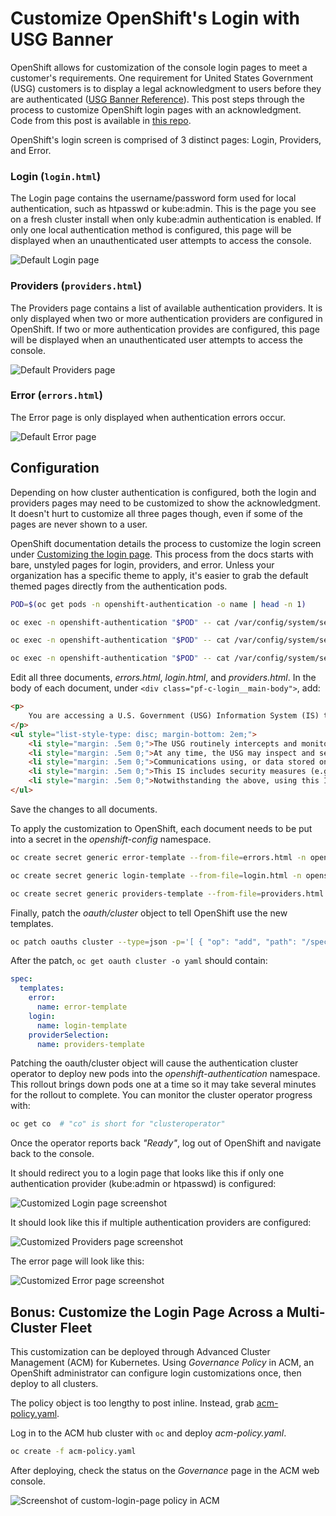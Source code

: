 # Customize OpenShift's Login with USG Banner

OpenShift allows for customization of the console login pages to meet a customer's requirements.
One requirement for United States Government (USG) customers is to display a legal acknowledgment to users before they are authenticated ([USG Banner Reference]).
This post steps through the process to customize OpenShift login pages with an acknowledgment.
Code from this post is available in [this repo][repo].

OpenShift's login screen is comprised of 3 distinct pages: Login, Providers, and Error.

### Login (`login.html`)

The Login page contains the username/password form used for local authentication, such as htpasswd or kube:admin.
This is the page you see on a fresh cluster install when only kube:admin authentication is enabled.
If only one local authentication method is configured, this page will be displayed when an unauthenticated user attempts to access the console.

![Default Login page](screenshots/login.png)

### Providers (`providers.html`)

The Providers page contains a list of available authentication providers.
It is only displayed when two or more authentication providers are configured in OpenShift.
If two or more authentication provides are configured, this page will be displayed when an unauthenticated user attempts to access the console.

![Default Providers page](screenshots/providers.png)

### Error (`errors.html`)

The Error page is only displayed when authentication errors occur.

![Default Error page](screenshots/errors.png)

## Configuration

Depending on how cluster authentication is configured, both the login and providers pages may need to be customized to show the acknowledgment.
It doesn't hurt to customize all three pages though, even if some of the pages are never shown to a user.

OpenShift documentation details the process to customize the login screen under [Customizing the login page].
This process from the docs starts with bare, unstyled pages for login, providers, and error.
Unless your organization has a specific theme to apply, it's easier to grab the default themed pages directly from the authentication pods.

```bash
POD=$(oc get pods -n openshift-authentication -o name | head -n 1)

oc exec -n openshift-authentication "$POD" -- cat /var/config/system/secrets/v4-0-config-system-ocp-branding-template/errors.html > errors.html

oc exec -n openshift-authentication "$POD" -- cat /var/config/system/secrets/v4-0-config-system-ocp-branding-template/login.html > login.html

oc exec -n openshift-authentication "$POD" -- cat /var/config/system/secrets/v4-0-config-system-ocp-branding-template/providers.html > providers.html
```

Edit all three documents, *errors.html*, *login.html*, and *providers.html*. In the body of each document, under `<div class="pf-c-login__main-body">`, add:

```html
<p>
    You are accessing a U.S. Government (USG) Information System (IS) that is provided for USG-authorized use only. By using this IS (which includes any device attached to this IS), you consent to the following conditions:
</p>
<ul style="list-style-type: disc; margin-bottom: 2em;">
    <li style="margin: .5em 0;">The USG routinely intercepts and monitors communications on this IS for purposes including, but not limited to, penetration testing, COMSEC monitoring, network operations and defense, personnel misconduct (PM), law enforcement (LE), and counterintelligence (CI) investigations.</li>
    <li style="margin: .5em 0;">At any time, the USG may inspect and seize data stored on this IS.</li>
    <li style="margin: .5em 0;">Communications using, or data stored on, this IS are not private, are subject to routine monitoring, interception, and search, and may be disclosed or used for any USG-authorized purpose.</li>
    <li style="margin: .5em 0;">This IS includes security measures (e.g., authentication and access controls) to protect USG interests--not for your personal benefit or privacy.</li>
    <li style="margin: .5em 0;">Notwithstanding the above, using this IS does not constitute consent to PM, LE or CI investigative searching or monitoring of the content of privileged communications, or work product, related to personal representation or services by attorneys, psychotherapists, or clergy, and their assistants. Such communications and work product are private and confidential. See User Agreement for details.</li>
</ul>
```

Save the changes to all documents.

To apply the customization to OpenShift, each document needs to be put into a secret in the *openshift-config* namespace.

```bash
oc create secret generic error-template --from-file=errors.html -n openshift-config

oc create secret generic login-template --from-file=login.html -n openshift-config

oc create secret generic providers-template --from-file=providers.html -n openshift-config
```

Finally, patch the *oauth/cluster* object to tell OpenShift use the new templates.

```bash
oc patch oauths cluster --type=json -p='[ { "op": "add", "path": "/spec/templates", "value": { "error": { "name": "error-template" }, "providerSelection": { "name": "providers-template" }, "login": { "name": "login-template" } } } ]'
```

After the patch, `oc get oauth cluster -o yaml` should contain:

```yaml
spec:
  templates:
    error:
      name: error-template
    login:
      name: login-template
    providerSelection:
      name: providers-template
```

Patching the oauth/cluster object will cause the authentication cluster operator to deploy new pods into the *openshift-authentication* namespace.
This rollout brings down pods one at a time so it may take several minutes for the rollout to complete.
You can monitor the cluster operator progress with:

```bash
oc get co  # "co" is short for "clusteroperator"
```

Once the operator reports back *"Ready"*, log out of OpenShift and navigate back to the console.

It should redirect you to a login page that looks like this if only one authentication provider (kube:admin or htpasswd) is configured:

![Customized Login page screenshot](screenshots/login-custom.png)

It should look like this if multiple authentication providers are configured:

![Customized Providers page screenshot](screenshots/providers-custom.png)

The error page will look like this:

![Customized Error page screenshot](screenshots/errors-custom.png)

## Bonus: Customize the Login Page Across a Multi-Cluster Fleet

This customization can be deployed through Advanced Cluster Management (ACM) for Kubernetes.
Using *Governance Policy* in ACM, an OpenShift administrator can configure login customizations once, then deploy to all clusters.

The policy object is too lengthy to post inline. Instead, grab [acm-policy.yaml].

Log in to the ACM hub cluster with `oc` and deploy *acm-policy.yaml*.

```bash
oc create -f acm-policy.yaml
```

After deploying, check the status on the *Governance* page in the ACM web console.

![Screenshot of custom-login-page policy in ACM](screenshots/acm-policy.png)

[Customizing the login page]: https://docs.openshift.com/container-platform/4.11/web_console/customizing-the-web-console.html#customizing-the-login-page_customizing-web-console
[USG Banner Reference]: https://www.stigviewer.com/stig/red_hat_enterprise_linux_7/2017-12-14/finding/V-72225
[repo]: https://github.com/RyanMillerC/openshift-custom-gov-login
[acm-policy.yaml]: https://github.com/RyanMillerC/openshift-custom-gov-login/blob/blog/acm-policy.yaml
